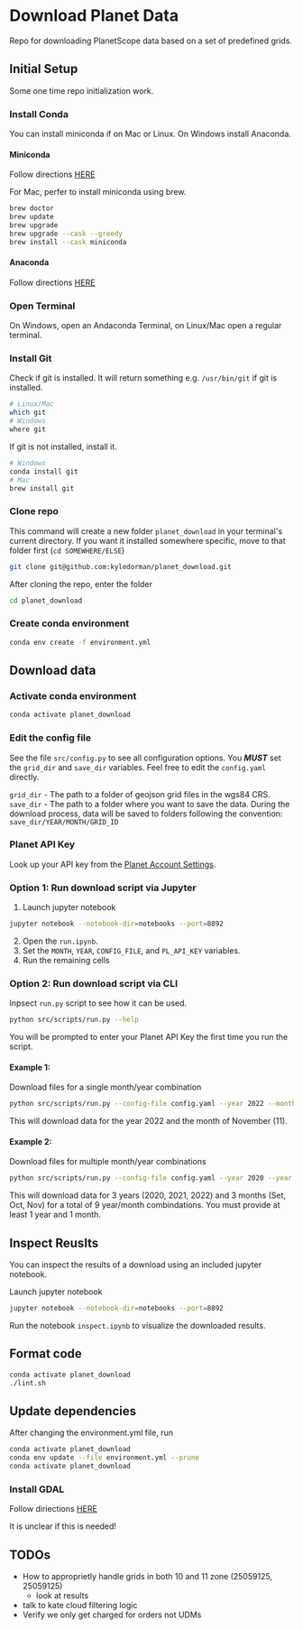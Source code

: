 # Download Planet Data

Repo for downloading PlanetScope data based on a set of predefined grids. 

## Initial Setup

Some one time repo initialization work. 

### Install Conda
You can install miniconda if on Mac or Linux. On Windows install Anaconda.

#### Miniconda
Follow directions [HERE](https://docs.anaconda.com/miniconda/install/)

For Mac, perfer to install miniconda using brew. 
```bash
brew doctor
brew update
brew upgrade
brew upgrade --cask --greedy
brew install --cask miniconda
```

#### Anaconda
Follow directions [HERE](https://docs.anaconda.com/anaconda/install/)

### Open Terminal
On Windows, open an Andaconda Terminal, on Linux/Mac open a regular terminal. 

### Install Git
Check if git is installed. It will return something e.g. `/usr/bin/git` if git is installed. 
```bash
# Linux/Mac
which git
# Windows
where git
```

If git is not installed, install it. 
```bash
# Windows
conda install git
# Mac
brew install git
```

### Clone repo
This command will create a new folder `planet_download` in your terminal's current directory. If you want it installed somewhere specific, move to that folder first (`cd SOMEWHERE/ELSE`)
```bash
git clone git@github.com:kyledorman/planet_download.git
```

After cloning the repo, enter the folder
```bash
cd planet_download
```

### Create conda environment
```bash
conda env create -f environment.yml
```

## Download data

### Activate conda environment
```bash
conda activate planet_download
```

### Edit the config file
See the file `src/config.py` to see all configuration options. You ***MUST*** set the `grid_dir` and `save_dir` variables. Feel free to edit the `config.yaml` directly. 

`grid_dir` - The path to a folder of geojson grid files in the wgs84 CRS. 
`save_dir` - The path to a folder where you want to save the data. During the download process, data will be saved to folders following the convention: `save_dir/YEAR/MONTH/GRID_ID`

### Planet API Key
Look up your API key from the [Planet Account Settings](https://www.planet.com/account/#/user-settings). 

### Option 1: Run download script via Jupyter
1. Launch jupyter notebook
```bash
jupyter notebook --notebook-dir=notebooks --port=8892
```
2. Open the `run.ipynb`.
3. Set the `MONTH`, `YEAR`, `CONFIG_FILE`, and `PL_API_KEY` variables. 
4. Run the remaining cells

### Option 2: Run download script via CLI
Inpsect `run.py` script to see how it can be used.
```bash
python src/scripts/run.py --help
```

You will be prompted to enter your Planet API Key the first time you run the script.

#### Example 1: 
Download files for a single month/year combination
```bash
python src/scripts/run.py --config-file config.yaml --year 2022 --month 11
```
This will download data for the year 2022 and the month of November (11).

#### Example 2: 
Download files for multiple month/year combinations
```bash
python src/scripts/run.py --config-file config.yaml --year 2020 --year 2021 --year 2022 --month 09 --month 10 --month 11
```
This will download data for 3 years (2020, 2021, 2022) and 3 months (Set, Oct, Nov) for a total of 9 year/month combindations. You must provide at least 1 year and 1 month. 

## Inspect Reuslts
You can inspect the results of a download using an included jupyter notebook. 

Launch jupyter notebook
```bash
jupyter notebook --notebook-dir=notebooks --port=8892
```
Run the notebook `inspect.ipynb` to visualize the downloaded results. 

## Format code
```bash
conda activate planet_download
./lint.sh
```

## Update dependencies
After changing the environment.yml file, run
```bash
conda activate planet_download
conda env update --file environment.yml --prune
conda activate planet_download
```

### Install GDAL

Follow diriections [HERE](https://gdal.org/en/stable/download.html)

It is unclear if this is needed!

## TODOs
- How to approprietly handle grids in both 10 and 11 zone (25059125, 25059125)
    - look at results
- talk to kate cloud filtering logic
- Verify we only get charged for orders not UDMs
